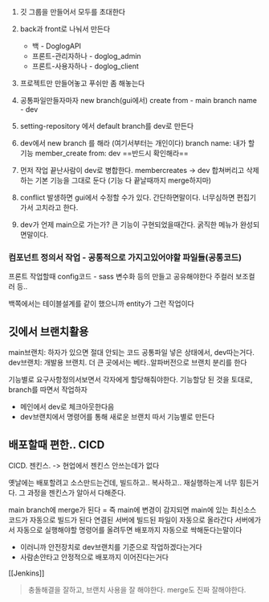 
1. 깃 그룹을 만들어서 모두를 초대한다

2. back과 front로 나눠서 만든다
	- 백 - DoglogAPI
	- 프론트-관리자하나 - doglog_admin
	- 프론트-사용자하나 - doglog_client

3. 프로젝트만 만들어놓고 푸쉬만 좀 해놓는다

4. 공통파일만들자마자 new branch(gui에서)
	create from - main
	branch name - dev

5. setting-repository 에서 default branch를 dev로 만든다

6. dev에서 new branch 를 해라 (여기서부터는 개인이다) 
	branch name: 내가 할 기능 member_create 
	from: dev ==반드시 확인해라==

7. 먼저 작업 끝난사람이 dev로 병합한다. 
	membercreates -> dev 합쳐버리고 삭제하는 기본 기능을 그대로 둔다
	(기능 다 끝날때까지 merge하지마)

8. conflict 발생하면 gui에서 수정할 수가 있다. 간단하면말이다. 너무심하면 편집기가서 고치라고 한다. 

9. dev가 언제 main으로 가는가? 큰 기능이 구현되었을때간다. 굵직한 메뉴가 완성되면말이다.



### 컴포넌트 정의서 작업 - 공통적으로 가지고있어야할 파일들(공통코드)

프론트 작업할때 config코드 - sass 변수화 등의 만들고 공유해야한다
주컬러 보조컬러 등..

백쪽에서는 테이블설계를 같이 했으니까 entity가 그런 작업이다



## 깃에서 브랜치활용

main브랜치: 하자가 있으면 절대 안되는 코드
공통파일 넣은 상태에서, dev따는거다.
dev브랜치: 개발용 브랜치. 
	더 큰 곳에서는 베타..알파버전으로 브랜치 분리를 한다

기능별로 요구사항정의서보면서 각자에게 할당해줘야한다.
기능할당 된 것을 토대로, branch를 따면서 작업하자
- 메인에서 dev로 체크아웃한다음
- dev브랜치에서 명령어를 통해 새로운 브랜치 따서 기능별로 만든다



## 배포할때 편한.. CICD

CICD. 젠킨스.  -> 현업에서 젠킨스 안쓰는데가 없다

옛날에는 배포할려고 소스만드는건데, 빌드하고.. 복사하고.. 재실행하는게 너무 힘든거다.
그 과정을 젠킨스가 알아서 다해준다. 

main branch에 merge가 된다 = 즉 main에 변경이 감지되면
main에 있는 최신소스코드가 자동으로 빌드가 된다
연결된 서버에 빌드된 파일이 자동으로 올라간다
서버에가서 자동으로 실행해야할 명령어를 올려두면 배포까지 자동으로 싹해둔다는말이다
- 이러니까 안전장치로 dev브랜치를 기준으로 작업하겠다는거다
- 사람손안타고 안정적으로 배포까지 이어진다는거다

[[Jenkins]]


> 충돌해결을 잘하고, 브랜치 사용을 잘 해야한다. merge도 진짜 잘해야한다. 


